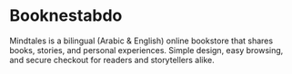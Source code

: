 # Booknestabdo
Mindtales is a bilingual (Arabic &amp; English) online bookstore that shares books, stories, and personal experiences. Simple design, easy browsing, and secure checkout for readers and storytellers alike.
